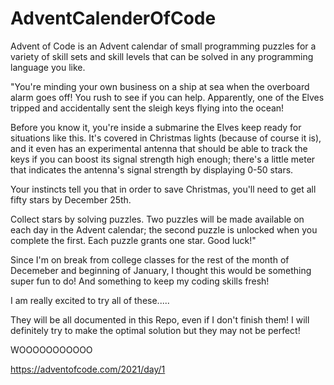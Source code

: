 # AdventCalenderOfCode

Advent of Code is an Advent calendar of small programming puzzles for a variety of skill sets and skill levels that can be solved in any programming language you like.

"You're minding your own business on a ship at sea when the overboard alarm goes off! You rush to see if you can help. Apparently, one of the Elves tripped and accidentally sent the sleigh keys flying into the ocean!

Before you know it, you're inside a submarine the Elves keep ready for situations like this. It's covered in Christmas lights (because of course it is), and it even has an experimental antenna that should be able to track the keys if you can boost its signal strength high enough; there's a little meter that indicates the antenna's signal strength by displaying 0-50 stars.

Your instincts tell you that in order to save Christmas, you'll need to get all fifty stars by December 25th.

Collect stars by solving puzzles. Two puzzles will be made available on each day in the Advent calendar; the second puzzle is unlocked when you complete the first. Each puzzle grants one star. Good luck!" 





Since I'm on break from college classes for the rest of the month of Decemeber and beginning of January, I thought this would be something super fun to do! And something to keep my coding skills fresh!

I am really excited to try all of these.....

They will be all documented in this Repo, even if I don't finish them! I will definitely try to make the optimal solution but they may not be perfect!

WOOOOOOOOOOO






https://adventofcode.com/2021/day/1
